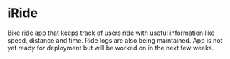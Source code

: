 # iRide
Bike ride app that keeps track of users ride with useful information like speed, distance and time. Ride logs are also being maintained.
App is not yet ready for deployment but will be worked on in the next few weeks. 


